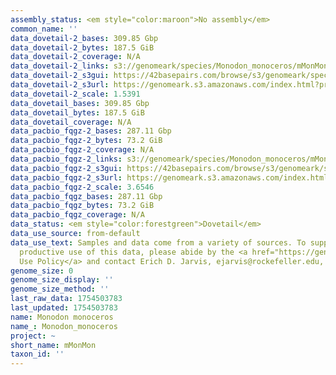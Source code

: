 ```yaml
---
assembly_status: <em style="color:maroon">No assembly</em>
common_name: ''
data_dovetail-2_bases: 309.85 Gbp
data_dovetail-2_bytes: 187.5 GiB
data_dovetail-2_coverage: N/A
data_dovetail-2_links: s3://genomeark/species/Monodon_monoceros/mMonMon2/genomic_data/dovetail/<br>
data_dovetail-2_s3gui: https://42basepairs.com/browse/s3/genomeark/species/Monodon_monoceros/mMonMon2/genomic_data/dovetail/
data_dovetail-2_s3url: https://genomeark.s3.amazonaws.com/index.html?prefix=species/Monodon_monoceros/mMonMon2/genomic_data/dovetail/
data_dovetail-2_scale: 1.5391
data_dovetail_bases: 309.85 Gbp
data_dovetail_bytes: 187.5 GiB
data_dovetail_coverage: N/A
data_pacbio_fqgz-2_bases: 287.11 Gbp
data_pacbio_fqgz-2_bytes: 73.2 GiB
data_pacbio_fqgz-2_coverage: N/A
data_pacbio_fqgz-2_links: s3://genomeark/species/Monodon_monoceros/mMonMon2/genomic_data/pacbio_fqgz/<br>
data_pacbio_fqgz-2_s3gui: https://42basepairs.com/browse/s3/genomeark/species/Monodon_monoceros/mMonMon2/genomic_data/pacbio_fqgz/
data_pacbio_fqgz-2_s3url: https://genomeark.s3.amazonaws.com/index.html?prefix=species/Monodon_monoceros/mMonMon2/genomic_data/pacbio_fqgz/
data_pacbio_fqgz-2_scale: 3.6546
data_pacbio_fqgz_bases: 287.11 Gbp
data_pacbio_fqgz_bytes: 73.2 GiB
data_pacbio_fqgz_coverage: N/A
data_status: <em style="color:forestgreen">Dovetail</em>
data_use_source: from-default
data_use_text: Samples and data come from a variety of sources. To support fair and
  productive use of this data, please abide by the <a href="https://genome10k.soe.ucsc.edu/data-use-policies/">Data
  Use Policy</a> and contact Erich D. Jarvis, ejarvis@rockefeller.edu, with any questions.
genome_size: 0
genome_size_display: ''
genome_size_method: ''
last_raw_data: 1754503783
last_updated: 1754503783
name: Monodon monoceros
name_: Monodon_monoceros
project: ~
short_name: mMonMon
taxon_id: ''
---
```

